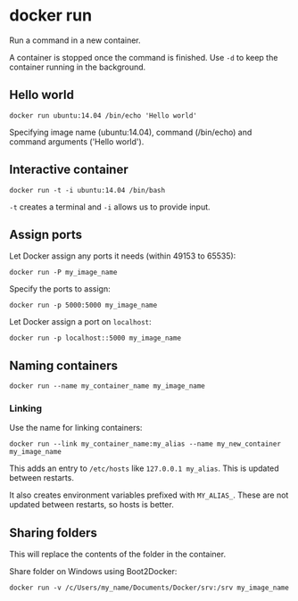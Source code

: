 # docker run

Run a command in a new container.

A container is stopped once the command is finished.
Use `-d` to keep the container running in the background.


## Hello world

	docker run ubuntu:14.04 /bin/echo 'Hello world'

Specifying image name (ubuntu:14.04), command (/bin/echo) and command
arguments ('Hello world').


## Interactive container

	docker run -t -i ubuntu:14.04 /bin/bash

`-t` creates a terminal and `-i` allows us to provide input.


## Assign ports

Let Docker assign any ports it needs (within 49153 to 65535):

	docker run -P my_image_name

Specify the ports to assign:

	docker run -p 5000:5000 my_image_name

Let Docker assign a port on `localhost`:

	docker run -p localhost::5000 my_image_name


## Naming containers

	docker run --name my_container_name my_image_name


### Linking

Use the name for linking containers:

	docker run --link my_container_name:my_alias --name my_new_container my_image_name

This adds an entry to `/etc/hosts` like `127.0.0.1 my_alias`.
This is updated between restarts.

It also creates environment variables prefixed with `MY_ALIAS_`.
These are not updated between restarts, so hosts is better.


## Sharing folders

This will replace the contents of the folder in the container.

Share folder on Windows using Boot2Docker:

	docker run -v /c/Users/my_name/Documents/Docker/srv:/srv my_image_name
